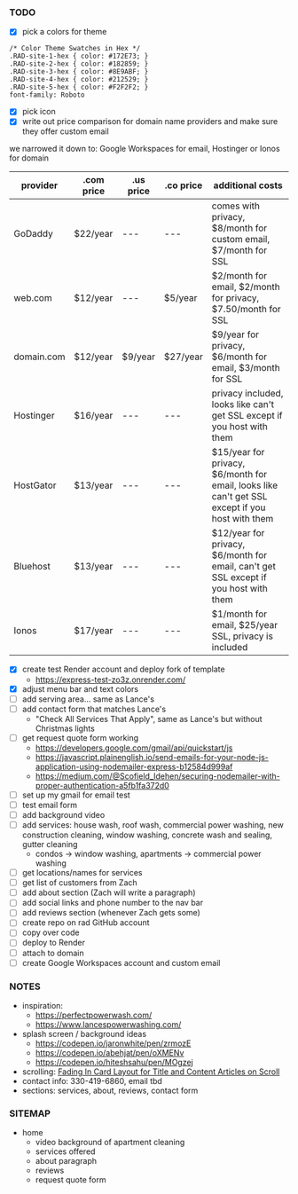 ### TODO
- [x] pick a colors for theme
```
/* Color Theme Swatches in Hex */
.RAD-site-1-hex { color: #172E73; }
.RAD-site-2-hex { color: #182859; }
.RAD-site-3-hex { color: #8E9ABF; }
.RAD-site-4-hex { color: #212529; }
.RAD-site-5-hex { color: #F2F2F2; }
font-family: Roboto
```
- [x] pick icon
- [x] write out price comparison for domain name providers and make sure they offer custom email

we narrowed it down to: Google Workspaces for email, Hostinger or Ionos for domain

| provider | .com price | .us price | .co price | additional costs |
| --- | --- | --- | --- | --- |
| GoDaddy | $22/year | --- | --- | comes with privacy, $8/month for custom email, $7/month for SSL |
| web.com | $12/year | --- | $5/year | $2/month for email, $2/month for privacy, $7.50/month for SSL |
| domain.com | $12/year | $9/year | $27/year | $9/year for privacy, $6/month for email, $3/month for SSL |
| Hostinger | $16/year | --- | --- | privacy included, looks like can't get SSL except if you host with them |
| HostGator | $13/year | --- | --- | $15/year for privacy, $6/month for email, looks like can't get SSL except if you host with them |
| Bluehost | $13/year | --- | --- | $12/year for privacy, $6/month for email, can't get SSL except if you host with them |
| Ionos | $17/year | --- | --- | $1/month for email, $25/year SSL, privacy is included |

- [x] create test Render account and deploy fork of template
    - https://express-test-zo3z.onrender.com/
- [x] adjust menu bar and text colors
- [ ] add serving area... same as Lance's
- [ ] add contact form that matches Lance's
    - "Check All Services That Apply", same as Lance's but without Christmas lights
- [ ] get request quote form working
    - https://developers.google.com/gmail/api/quickstart/js
    - https://javascript.plainenglish.io/send-emails-for-your-node-js-application-using-nodemailer-express-b12584d999af
    - https://medium.com/@Scofield_Idehen/securing-nodemailer-with-proper-authentication-a5fb1fa372d0
- [ ] set up my gmail for email test
- [ ] test email form
- [ ] add background video
- [ ] add services: house wash, roof wash, commercial power washing, new construction cleaning, window washing, concrete wash and sealing, gutter cleaning
    - condos -> window washing, apartments -> commercial power washing
- [ ] get locations/names for services
- [ ] get list of customers from Zach
- [ ] add about section (Zach will write a paragraph)
- [ ] add social links and phone number to the nav bar
- [ ] add reviews section (whenever Zach gets some)
- [ ] create repo on rad GitHub account
- [ ] copy over code
- [ ] deploy to Render
- [ ] attach to domain
- [ ] create Google Workspaces account and custom email

### NOTES
- inspiration:
    - https://perfectpowerwash.com/
    - https://www.lancespowerwashing.com/
- splash screen / background ideas
    - https://codepen.io/jaronwhite/pen/zrmozE
    - https://codepen.io/abehjat/pen/oXMENv
    - https://codepen.io/hiteshsahu/pen/MOgzej
- scrolling: [Fading In Card Layout for Title and Content Articles on Scroll](https://codemyui.com/fading-in-card-layout-for-title-and-content-articles-on-scroll/)
- contact info: 330-419-6860, email tbd
- sections: services, about, reviews, contact form



### SITEMAP
- home
    - video background of apartment cleaning
    - services offered
    - about paragraph
    - reviews
    - request quote form

